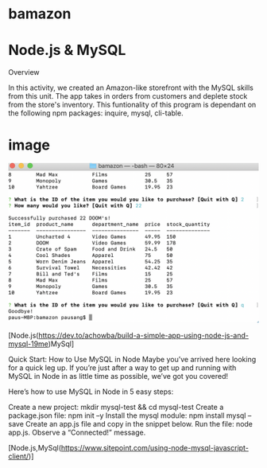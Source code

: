 # bamazon #


# Node.js & MySQL

Overview

In this activity, we created an Amazon-like storefront with the MySQL skills from this unit. The app takes in orders from customers and deplete stock from the store's inventory.  This funtionality of this program is dependant on the following npm packages: inquire, mysql, cli-table.

# image

![slt text](bamazon.png)

[Node.js(https://dev.to/achowba/build-a-simple-app-using-node-js-and-mysql-19me)MySql]


Quick Start: How to Use MySQL in Node
Maybe you’ve arrived here looking for a quick leg up. If you’re just after a way to get up and running with MySQL in Node in as little time as possible, we’ve got you covered!

Here’s how to use MySQL in Node in 5 easy steps:

Create a new project: mkdir mysql-test && cd mysql-test
Create a package.json file: npm init –y
Install the mysql module: npm install mysql –save
Create an app.js file and copy in the snippet below.
Run the file: node app.js. Observe a “Connected!” message.



[Node.js,MySql(https://www.sitepoint.com/using-node-mysql-javascript-client/)]
